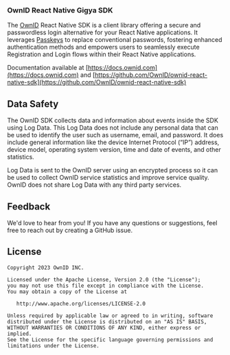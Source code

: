 ### OwnID React Native Gigya SDK
The [OwnID](https://ownid.com/) React Native SDK is a client library offering a secure and passwordless login alternative for your React Native applications. It leverages [Passkeys](https://www.passkeys.com/) to replace conventional passwords, fostering enhanced authentication methods and empowers users to seamlessly execute Registration and Login flows within their React Native applications.

Documentation available at [https://docs.ownid.com](https://docs.ownid.com) and [https://github.com/OwnID/ownid-react-native-sdk](https://github.com/OwnID/ownid-react-native-sdk)

## Data Safety
The OwnID SDK collects data and information about events inside the SDK using Log Data. This Log Data does not include any personal data that can be used to identify the user such as username, email, and password. It does include general information like the device Internet Protocol (“IP”) address, device model, operating system version, time and date of events, and other statistics.

Log Data is sent to the OwnID server using an encrypted process so it can be used to collect OwnID service statistics and improve service quality. OwnID does not share Log Data with any third party services.

## Feedback

We'd love to hear from you! If you have any questions or suggestions, feel free to reach out by creating a GitHub issue.

## License

```
Copyright 2023 OwnID INC.

Licensed under the Apache License, Version 2.0 (the "License");
you may not use this file except in compliance with the License.
You may obtain a copy of the License at

   http://www.apache.org/licenses/LICENSE-2.0

Unless required by applicable law or agreed to in writing, software
distributed under the License is distributed on an "AS IS" BASIS,
WITHOUT WARRANTIES OR CONDITIONS OF ANY KIND, either express or implied.
See the License for the specific language governing permissions and
limitations under the License.
```
